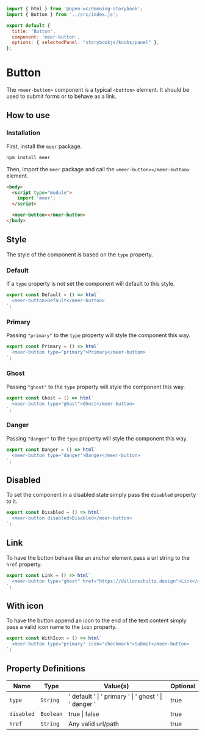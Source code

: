 ```js script
import { html } from '@open-wc/demoing-storybook';
import { Button } from '../src/index.js';

export default {
  title: 'Button',
  component: 'meer-button',
  options: { selectedPanel: "storybookjs/knobs/panel" },
};
```

# Button

The `<meer-button>` component is a typical `<button>` element. It should be used to submit forms or to behave as a link.

## How to use

### Installation

First, install the `meer` package.

```bash
npm install meer
```

Then, import the `meer` package and call the `<meer-button></meer-button>` element.

```html
<body>
  <script type="module">
    import 'meer';
  </script>

  <meer-button></meer-button>
</body>
```

## Style

The style of the component is based on the `type` property.

### Default

If a `type` property is not set the component will default to this style.

```js preview-story
export const Default = () => html`
  <meer-button>Default</meer-button>
`;
```

### Primary

Passing `"primary"` to the `type` property will style the component this way.

```js preview-story
export const Primary = () => html`
  <meer-button type="primary">Primary</meer-button>
`;
```

### Ghost

Passing `"ghost"` to the `type` property will style the component this way.

```js preview-story
export const Ghost = () => html`
  <meer-button type="ghost">Ghost</meer-button>
`;
```

### Danger

Passing `"danger"` to the `type` property will style the component this way.

```js preview-story
export const Danger = () => html`
  <meer-button type="danger">Danger</meer-button>
`;
```

## Disabled

To set the component in a disabled state simply pass the `disabled` property to it.

```js preview-story
export const Disabled = () => html`
  <meer-button disabled>Disabled</meer-button>
`;
```

## Link

To have the button behave like an anchor element pass a url string to the `href` property.

```js preview-story
export const Link = () => html`
  <meer-button type="ghost" href="https://dillonschultz.design">Link</meer-button>
`;
```

## With icon

To have the button append an icon to the end of the text content simply pass a valid icon name to the `icon` property.

```js preview-story
export const WithIcon = () => html`
  <meer-button type="primary" icon="checkmark">Submit</meer-button>
`;
```

## Property Definitions

| Name       | Type                            | Value(s)                                                              | Optional |
|------------|---------------------------------|-----------------------------------------------------------------------|----------|
| `type`     | `String`                        | ' default '   \|   ' primary '   \|   ' ghost '   \|   ' danger '     | true     |
| `disabled` | `Boolean`                       | true  \|  false                                                       | true     |
| `href`     | `String`                        | Any valid url/path                                                    | true     |